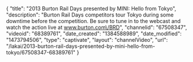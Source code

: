 {
    "title": "2013 Burton Rail Days presented by MINI: Hello from Tokyo",
    "description": "Burton Rail Days competitors tour Tokyo during some downtime before the competition.  Be sure to tune in to the webcast and watch the action live at www.burton.com\/BRD",
    "channelid": "67508347",
    "videoid": "68389761",
    "date_created": "1384588989",
    "date_modified": "1473794506",
    "type": "captivate",
    "layout": "channelVideo",
    "url": "\/lakai\/2013-burton-rail-days-presented-by-mini-hello-from-tokyo\/67508347-68389761"
}